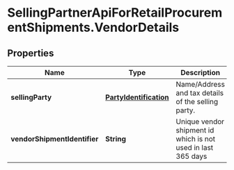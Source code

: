 # SellingPartnerApiForRetailProcurementShipments.VendorDetails

## Properties
Name | Type | Description | Notes
------------ | ------------- | ------------- | -------------
**sellingParty** | [**PartyIdentification**](PartyIdentification.md) | Name/Address and tax details of the selling party. | [optional] 
**vendorShipmentIdentifier** | **String** | Unique vendor shipment id which is not used in last 365 days | [optional] 


